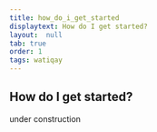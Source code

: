 ```yaml
---
title: how_do_i_get_started
displaytext: How do I get started?
layout:  null
tab: true
order: 1
tags: watiqay
---
```


## How do I get started?

under construction